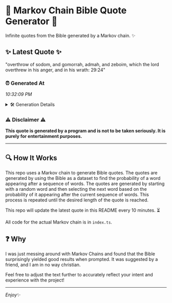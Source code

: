 # 📖 Markov Chain Bible Quote Generator 📖

Infinite quotes from the Bible generated by a Markov chain. ✨

## ✨ Latest Quote ✨
"overthrow of sodom, and gomorrah, admah, and zeboim, which the lord overthrew in his anger, and in his wrath: 29:24"

### ⏰ Generated At
*10:32:09 PM*

<details>
    <summary>🛠️ Generation Details</summary>
    <p>
        <strong>🌱 Seed:</strong> overthrow<br>
        <strong>🔄 Iterations:</strong> 19<br>
        <strong>📜 Context History:</strong><br>[ overthrow ]: of<br>[ overthrow, of ]: sodom,<br>[ overthrow, of, sodom, ]: and<br>[ overthrow, of, sodom,, and ]: gomorrah,<br>[ overthrow, of, sodom,, and, gomorrah, ]: admah,<br>[ overthrow, of, sodom,, and, gomorrah,, admah, ]: and<br>[ of, sodom,, and, gomorrah,, admah,, and ]: zeboim,<br>[ sodom,, and, gomorrah,, admah,, and, zeboim, ]: which<br>[ and, gomorrah,, admah,, and, zeboim,, which ]: the<br>[ gomorrah,, admah,, and, zeboim,, which, the ]: lord<br>[ admah,, and, zeboim,, which, the, lord ]: overthrew<br>[ and, zeboim,, which, the, lord, overthrew ]: in<br>[ zeboim,, which, the, lord, overthrew, in ]: his<br>[ which, the, lord, overthrew, in, his ]: anger,<br>[ the, lord, overthrew, in, his, anger, ]: and<br>[ lord, overthrew, in, his, anger,, and ]: in<br>[ overthrew, in, his, anger,, and, in ]: his<br>[ in, his, anger,, and, in, his ]: wrath:<br>[ his, anger,, and, in, his, wrath: ]: 29:24<br>
    </p>
</details>

### ⚠️ Disclaimer ⚠️
**This quote is generated by a program and is not to be taken seriously. It is purely for entertainment purposes.**

---

## 🔍 How It Works

This repo uses a Markov chain to generate Bible quotes. The quotes are generated by using the Bible as a dataset to find the probability of a word appearing after a sequence of words. The quotes are generated by starting with a random word and then selecting the next word based on the probability of it appearing after the current sequence of words. This process is repeated until the desired length of the quote is reached.

This repo will update the latest quote in this README every 10 minutes. ⏳

All code for the actual Markov chain is in `index.ts`.

## ❓ Why

I was just messing around with Markov Chains and found that the Bible surprisingly yielded good results when prompted. 
It was suggested by a friend, and I am in no way christian.

Feel free to adjust the text further to accurately reflect your intent and experience with the project!

---

*Enjoy*✨
